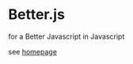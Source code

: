 Better.js
=========

for a Better Javascript in Javascript 

see [homepage](http://jeromeetienne.github.io/better.js/)